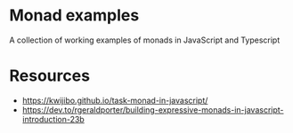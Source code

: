 # Monad examples

A collection of working examples of monads in JavaScript and Typescript

# Resources

* https://kwijibo.github.io/task-monad-in-javascript/
* https://dev.to/rgeraldporter/building-expressive-monads-in-javascript-introduction-23b

